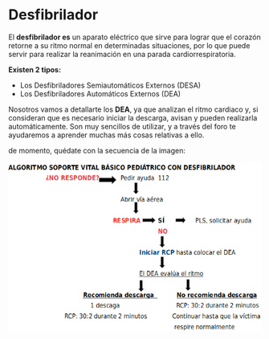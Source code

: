 # Desfibrilador

El **desfibrilador es** un aparato eléctrico que sirve para lograr que el corazón retorne a su ritmo normal en determinadas situaciones, por lo que puede servir para realizar la reanimación en una parada cardiorrespiratoria. 

**Existen 2 tipos:**

*   Los Desfibriladores Semiautomáticos Externos (DESA)
*   Los Desfibriladores Automáticos Externos (DEA)

Nosotros vamos a detallarte los **DEA**, ya que analizan el ritmo cardiaco y, si consideran que es necesario iniciar la descarga, avisan y pueden realizarla automáticamente. Son muy sencillos de utilizar, y a través del foro te ayudaremos a aprender muchas más cosas relativas a ello.

de momento, quédate con la secuencia de la imagen:


![Fig.2.6. Esquema DEA](img/DEA.png)


 

